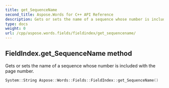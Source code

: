 ```yaml
---
title: get_SequenceName
second_title: Aspose.Words for C++ API Reference
description: Gets or sets the name of a sequence whose number is included with the page number. 
type: docs
weight: 0
url: /cpp/aspose.words.fields/fieldindex/get_sequencename/
---
```

## FieldIndex.get_SequenceName method


Gets or sets the name of a sequence whose number is included with the page number.

```cpp
System::String Aspose::Words::Fields::FieldIndex::get_SequenceName()
```

